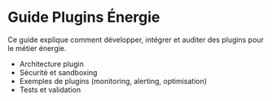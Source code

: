# Guide Plugins Énergie

Ce guide explique comment développer, intégrer et auditer des plugins pour le métier énergie.

- Architecture plugin
- Sécurité et sandboxing
- Exemples de plugins (monitoring, alerting, optimisation)
- Tests et validation
